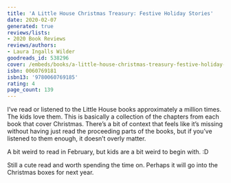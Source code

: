```yaml
---
title: 'A Little House Christmas Treasury: Festive Holiday Stories'
date: 2020-02-07
generated: true
reviews/lists:
- 2020 Book Reviews
reviews/authors:
- Laura Ingalls Wilder
goodreads_id: 538296
cover: /embeds/books/a-little-house-christmas-treasury-festive-holiday-stories.jpg
isbn: 0060769181
isbn13: '9780060769185'
rating: 4
page_count: 139
---
```

I’ve read or listened to the Little House books approximately a million times. The kids love them. This is basically a collection of the chapters from each book that cover Christmas. There’s a bit of context that feels like it’s missing without having just read the proceeding parts of the books, but if you’ve listened to them enough, it doesn’t overly matter.  

A bit weird to read in February, but kids are a bit weird to begin with. :D  

<!--more-->

Still a cute read and worth spending the time on. Perhaps it will go into the Christmas boxes for next year.